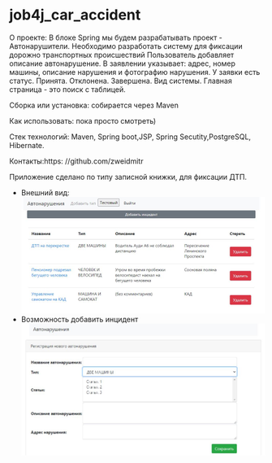 # job4j_car_accident

О проекте: В блоке Spring мы будем разрабатывать проект - Автонарушители.
Необходимо разработать систему для фиксации дорожно транспортных происшествий
Пользователь добавляет описание автонарушение.
В заявлении указывает: адрес, номер машины, описание нарушения и фотографию нарушения.
У заявки есть статус. Принята. Отклонена. Завершена.
Вид системы. Главная страница - это поиск с таблицей.

Сборка или установка:
собирается через Maven

Как использовать: пока просто смотреть)

Стек технологий: Maven, Spring boot,JSP, Spring Secutity,PostgreSQL, Hibernate.

Контакты:https:
//github.com/zweidmitr

Приложение сделано по типу записной книжки, для фиксации ДТП.
 - Внешний вид:
   ![001.JPG](src/main/resources/img/001.JPG)
 - Возможность добавить инцидент
   ![002.JPG](src/main/resources/img/002.JPG)